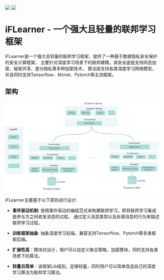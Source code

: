 
![](https://img.shields.io/badge/language-python-blue.svg)
![](https://img.shields.io/badge/license-Apache-000000.svg)
# iFLearner - 一个强大且轻量的联邦学习框架

iFLearner是一个强大且轻量的联邦学习框架，提供了一种基于数据隐私安全保护的安全计算框架，
主要针对深度学习场景下的联邦建模。其安全底层支持同态加密、秘密共享、差分隐私等多种加密技术，
算法层支持各类深度学习网络模型，并且同时支持Tensorflow、Mxnet、Pytorch等主流框架。

## 架构
![iFLeaner Arch](./images/iFLearner框架设计.jpg)

iFLearner主要基于以下原则进行设计:

* **事件驱动机制**: 使用事件驱动的编程范式来构建联邦学习，即将联邦学习看成是参与方之间收发消息的过程，
  通过定义消息类型以及处理消息的行为来描述联邦学习过程。
  
* **训练框架抽象**: 抽象深度学习后端，兼容支持Tensorflow、Pytorch等多类框架后端。
  
* **扩展性高**：模块式设计，用户可以自定义聚合策略，加密模块，同时支持各类场景下的算法。
  
* **轻量且简单**：该框架Lib级别，足够轻量，同时用户可以简单改造自己的深度学习算法为联邦学习算法。

